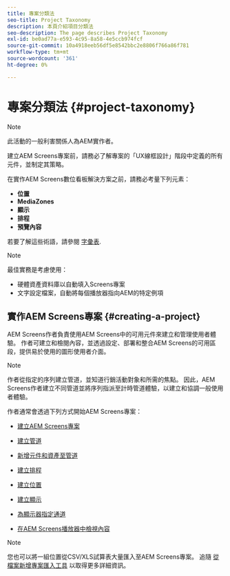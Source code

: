 ```yaml
---
title: 專案分類法
seo-title: Project Taxonomy
description: 本頁介紹項目分類法
seo-description: The page describes Project Taxonomy
exl-id: be0ad77a-e593-4c95-8a58-4e5ccb974fcf
source-git-commit: 10a4918eeb56df5e8542bbc2e8806f766a86f781
workflow-type: tm+mt
source-wordcount: '361'
ht-degree: 0%

---
```


# 專案分類法 {#project-taxonomy}

>[!NOTE]
>
>此活動的一般利害關係人為AEM實作者。

建立AEM Screens專案前，請務必了解專案的「UX線框設計」階段中定義的所有元件，並制定其策略。

在實作AEM Screens數位看板解決方案之前，請務必考量下列元素：

* **位置**
* **MediaZones**
* **顯示**
* **排程**
* **預覽內容**

若要了解這些術語，請參閱 [字彙表](https://experienceleague.adobe.com/docs/experience-manager-screens/user-guide/overview/screens-glossary.html?lang=en).

>[!NOTE]
>
>最佳實務是考慮使用：
>
>* 硬體資產資料庫以自動填入Screens專案
>* 文字設定檔案，自動將每個播放器指向AEM的特定例項


## 實作AEM Screens專案 {#creating-a-project}

AEM Screens作者負責使用AEM Screens中的可用元件來建立和管理使用者體驗。 作者可建立和檢閱內容，並透過設定、部署和整合AEM Screens的可用區段，提供易於使用的圖形使用者介面。

>[!NOTE]
>
>作者從指定的序列建立管道，並知道行銷活動對象和所需的焦點。 因此，AEM Screens作者建立不同管道並將序列指派至計時管道體驗，以建立和協調一般使用者體驗。

作者通常會透過下列方式開始AEM Screens專案：

* [建立AEM Screens專案](https://experienceleague.adobe.com/docs/experience-manager-screens/user-guide/authoring/setting-up-projects/creating-a-screens-project.html?lang=en)
* [建立管道](https://experienceleague.adobe.com/docs/experience-manager-screens/user-guide/authoring/setting-up-projects/managing-channels.html?lang=en)
* [新增元件和資產至管道](https://experienceleague.adobe.com/docs/experience-manager-screens/user-guide/authoring/product-features/adding-components-to-a-channel.html?lang=en)
* [建立排程](https://experienceleague.adobe.com/docs/experience-manager-screens/user-guide/authoring/setting-up-projects/managing-schedules.html?lang=en)
* [建立位置](https://experienceleague.adobe.com/docs/experience-manager-screens/user-guide/authoring/setting-up-projects/managing-locations.html?lang=en)
* [建立顯示](https://experienceleague.adobe.com/docs/experience-manager-screens/user-guide/authoring/setting-up-projects/managing-displays.html?lang=en)
* [為顯示器指定通道](https://experienceleague.adobe.com/docs/experience-manager-screens/user-guide/authoring/setting-up-projects/assigning-channels/channel-assignment.html?lang=en)

* [在AEM Screens播放器中檢視內容](https://experienceleague.adobe.com/docs/experience-manager-screens/user-guide/administering/working-with-screens-player.html?lang=en)

>[!NOTE]
>您也可以將一組位置從CSV/XLS試算表大量匯入至AEM Screens專案。 追隨 [從檔案新增專案匯入工具](https://experienceleague.adobe.com/docs/experience-manager-screens/user-guide/administering/project-importer.html?lang=en) 以取得更多詳細資訊。
